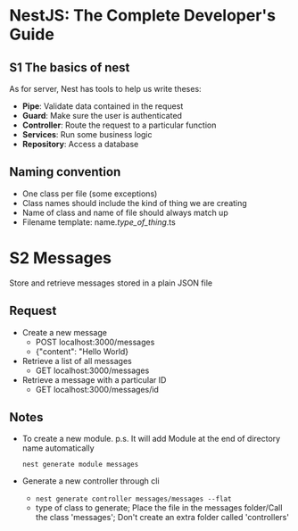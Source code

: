 # NestJS: The Complete Developer's Guide

## S1 The basics of nest

As for server, Nest has tools to help us write theses:

- **Pipe**: Validate data contained in the request
- **Guard**: Make sure the user is authenticated
- **Controller**: Route the request to a particular function
- **Services**: Run some business logic
- **Repository**: Access a database

## Naming convention

- One class per file (some exceptions)
- Class names should include the kind of thing we are creating
- Name of class and name of file should always match up
- Filename template: name._type_of_thing_.ts

# S2 Messages

Store and retrieve messages stored in a plain JSON file

## Request

- Create a new message
  - POST localhost:3000/messages
  - {"content": "Hello World}
- Retrieve a list of all messages
  - GET localhost:3000/messages
- Retrieve a message with a particular ID
  - GET localhost:3000/messages/id

## Notes

- To create a new module. p.s. It will add Module at the end of directory name automatically

  `nest generate module messages`

- Generate a new controller through cli
  - `nest generate controller messages/messages --flat`
  - type of class to generate; Place the file in the messages folder/Call the class 'messages'; Don't create an extra folder called 'controllers'
